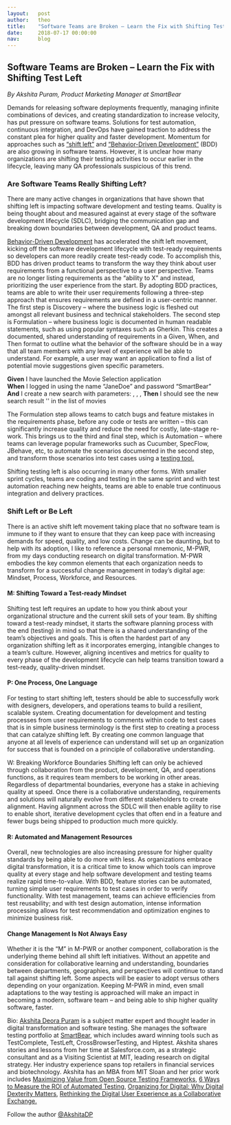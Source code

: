 ```yaml
---
layout:   post
author:   theo
title:    "Software Teams are Broken – Learn the Fix with Shifting Test Left"
date:     2018-07-17 00:00:00
nav:      blog
---
```



## Software Teams are Broken – Learn the Fix with Shifting Test Left
*By Akshita Puram, Product Marketing Manager at SmartBear*

Demands for releasing software deployments frequently, managing infinite combinations of devices, and creating standardization to increase velocity, has put pressure on software teams. Solutions for test automation, continuous integration, and DevOps have gained traction to address the constant plea for higher quality and faster development. Momentum for approaches such as [“shift left”](https://smartbear.com/resources/webinars/shift-left-the-right-way/) and [“Behavior-Driven Development”](https://smartbear.com/learn/automated-testing/introduction-to-behavior-driven-development/) (BDD) are also growing in software teams. However, it is unclear how many organizations are shifting their testing activities to occur earlier in the lifecycle, leaving many QA professionals suspicious of this trend. 

### Are Software Teams Really Shifting Left?

There are many active changes in organizations that have shown that shifting left is impacting software development and testing teams. Quality is being thought about and measured against at every stage of the software development lifecycle (SDLC), bridging the communication gap and breaking down boundaries between development, QA and product teams. 

[Behavior-Driven Development](https://smartbear.com/product/testleft/features/behavior-driven-development/) has accelerated the shift left movement, kicking off the software development lifecycle with test-ready requirements so developers can more readily create test-ready code. To accomplish this, BDD has driven product teams to transform the way they think about user requirements from a functional perspective to a user perspective. Teams are no longer listing requirements as the “ability to X” and instead, prioritizing the user experience from the start. By adopting BDD practices, teams are able to write their user requirements following a three-step approach that ensures requirements are defined in a user-centric manner. The first step is Discovery – where the business logic is fleshed out amongst all relevant business and technical stakeholders. The second step is Formulation – where business logic is documented in human readable statements, such as using popular syntaxes such as Gherkin. This creates a documented, shared understanding of requirements in a Given, When, and Then format to outline what the behavior of the software should be in a way that all team members with any level of experience will be able to understand. For example, a user may want an application to find a list of potential movie suggestions given specific parameters.

**Given** I have launched the Movie Selection application  
**When** I logged in using the name “JaneDoe” and password “SmartBear”
**And** I create a new search with parameters: <genre>, <rating>, <language>, <price> 
**Then** I should see the new search result '<name>' in the list of movies

The Formulation step allows teams to catch bugs and feature mistakes in the requirements phase, before any code or tests are written – this can significantly increase quality and reduce the need for costly, late-stage re-work. This brings us to the third and final step, which is Automation – where teams can leverage popular frameworks such as Cucumber, SpecFlow, JBehave, etc, to automate the scenarios documented in the second step, and transform those scenarios into test cases using a [testing tool.](https://smartbear.com/product/testleft/overview/) 

Shifting testing left is also occurring in many other forms. With smaller sprint cycles, teams are coding and testing in the same sprint and with test automation reaching new heights, teams are able to enable true continuous integration and delivery practices. 


### Shift Left or Be Left

There is an active shift left movement taking place that no software team is immune to if they want to ensure that they can keep pace with increasing demands for speed, quality, and low costs. Change can be daunting, but to help with its adoption, I like to reference a personal mnemonic, M-PWR, from my days conducting research on digital transformation. M-PWR embodies the key common elements that each organization needs to transform for a successful change management in today’s digital age: Mindset, Process, Workforce, and Resources.  

#### M: Shifting Toward a Test-ready Mindset
Shifting test left requires an update to how you think about your organizational structure and the current skill sets of your team. By shifting toward a test-ready mindset, it starts the software planning process with the end (testing) in mind so that there is a shared understanding of the team’s objectives and goals. This is often the hardest part of any organization shifting left as it incorporates emerging, intangible changes to a team’s culture. However, aligning incentives and metrics for quality to every phase of the development lifecycle can help teams transition toward a test-ready, quality-driven mindset. 

#### P: One Process, One Language
For testing to start shifting left, testers should be able to successfully work with designers, developers, and operations teams to build a resilient, scalable system. Creating documentation for development and testing processes from user requirements to comments within code to test cases that is in simple business terminology is the first step to creating a process that can catalyze shifting left. By creating one common language that anyone at all levels of experience can understand will set up an organization for success that is founded on a principle of collaborative understanding. 

W: Breaking Workforce Boundaries
Shifting left can only be achieved through collaboration from the product, development, QA, and operations functions, as it requires team members to be working in other areas. Regardless of departmental boundaries, everyone has a stake in achieving quality at speed. Once there is a collaborative understanding, requirements and solutions will naturally evolve from different stakeholders to create alignment. Having alignment across the SDLC will then enable agility to rise to enable short, iterative development cycles that often end in a feature and fewer bugs being shipped to production much more quickly. 

#### R: Automated and Management Resources
Overall, new technologies are also increasing pressure for higher quality standards by being able to do more with less. As organizations embrace digital transformation, it is a critical time to know which tools can improve quality at every stage and help software development and testing teams realize rapid time-to-value. With BDD, feature stories can be automated, turning simple user requirements to test cases in order to verify functionality. With test management, teams can achieve efficiencies from test reusability; and with test design automation, intense information processing allows for test recommendation and optimization engines to minimize business risk. 

#### Change Management Is Not Always Easy
Whether it is the “M” in M-PWR or another component, collaboration is the underlying theme behind all shift left initiatives. Without an appetite and consideration for collaborative learning and understanding, boundaries between departments, geographies, and perspectives will continue to stand tall against shifting left. Some aspects will be easier to adopt versus others depending on your organization. Keeping M-PWR in mind, even small adaptations to the way testing is approached will make an impact in becoming a modern, software team – and being able to ship higher quality software, faster. 

Bio:
[Akshita Deora Puram](https://www.linkedin.com/in/akshitadp/) is a subject matter expert and thought leader in digital transformation and software testing. She manages the software testing portfolio at [SmartBear](https://smartbear.com/), which includes award winning tools such as TestComplete, TestLeft, CrossBrowserTesting, and Hiptest. Akshita shares stories and lessons from her time at Salesforce.com, as a strategic consultant and as a Visiting Scientist at MIT, leading research on digital strategy. Her industry experience spans top retailers in financial services and biotechnology. Akshita has an MBA from MIT Sloan and her prior work includes [Maximizing Value from Open Source Testing Frameworks](https://thenewstack.io/maximizing-value-from-open-source-testing-frameworks/), [6 Ways to Measure the ROI of Automated Testing](https://smartbear.com/SmartBear/media/ebooks/6-Ways-to-Measure-the-ROI-of-Automated-Testing_Final.pdf), [Organizing for Digital: Why Digital Dexterity Matters](https://www.capgemini.com/consulting/wp-content/uploads/sites/30/2017/07/digital_orgns_cover_08-12.pdf), [Rethinking the Digital User Experience as a Collaborative Exchange.](https://www.capgemini.com/consulting/wp-content/uploads/sites/30/2017/07/mit-cx-research-report-2017.pdf)

Follow the author [@AkshitaDP](https://twitter.com/AkshitaDP)

